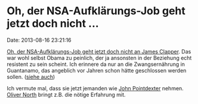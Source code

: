 Oh, der NSA-Aufklärungs-Job geht jetzt doch nicht \...
======================================================

Date: 2013-08-16 23:21:16

[Oh, der NSA-Aufklärungs-Job geht jetzt doch nicht an James
Clapper](http://www.heise.de/-1935933). Das war wohl selbst Obama zu
peinlich, der ja ansonsten in der Beziehung echt resistent zu sein
scheint. Ich erinnere da nur an die Zwangsernährung in Guantanamo, das
angeblich vor Jahren schon hätte geschlossen werden sollen. ([siehe
auch](http://blog.fefe.de/?ts=acf7a996))

Ich vermute mal, dass sie jetzt jemanden wie [John
Pointdexter](http://en.wikipedia.org/wiki/John_Poindexter) nehmen.
[Oliver North](http://en.wikipedia.org/wiki/Oliver_North) bringt z.B.
die nötige Erfahrung mit.
